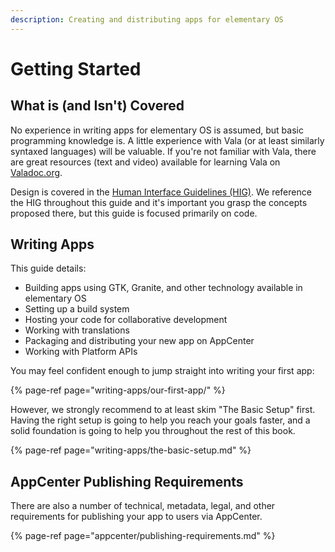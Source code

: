 ```yaml
---
description: Creating and distributing apps for elementary OS
---
```


# Getting Started

## What is \(and Isn't\) Covered

No experience in writing apps for elementary OS is assumed, but basic programming knowledge is. A little experience with Vala (or at least similarly syntaxed languages) will be valuable. If you're not familiar with Vala, there are great resources (text and video) available for learning Vala on [Valadoc.org](https://valadoc.org/).

Design is covered in the [Human Interface Guidelines \(HIG\)](https://docs.elementary.io/hig/). We reference the HIG throughout this guide and it's important you grasp the concepts proposed there, but this guide is focused primarily on code.

## Writing Apps

This guide details:
* Building apps using GTK, Granite, and other technology available in elementary OS
* Setting up a build system
* Hosting your code for collaborative development
* Working with translations
* Packaging and distributing your new app on AppCenter
* Working with Platform APIs

You may feel confident enough to jump straight into writing your first app:

{% page-ref page="writing-apps/our-first-app/" %}

However, we strongly recommend to at least skim "The Basic Setup" first. Having the right setup is going to help you reach your goals faster, and a solid foundation is going to help you throughout the rest of this book.

{% page-ref page="writing-apps/the-basic-setup.md" %}

## AppCenter Publishing Requirements

There are also a number of technical, metadata, legal, and other requirements for publishing your app to users via AppCenter.

{% page-ref page="appcenter/publishing-requirements.md" %}

